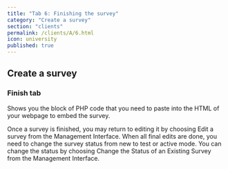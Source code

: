 ```yaml
---
title: "Tab 6: Finishing the survey"
category: "Create a survey"
section: "clients"
permalink: /clients/A/6.html
icon: university
published: true
---
```


## Create a survey

### Finish tab

Shows you the block of PHP code that you need to paste into the HTML of your webpage to embed the survey.

Once a survey is finished, you may return to editing it by choosing Edit a survey from the Management Interface. When all final edits are done, you need to change the survey status from new to test or active mode. You can change the status by choosing Change the Status of an Existing Survey from the Management Interface.
